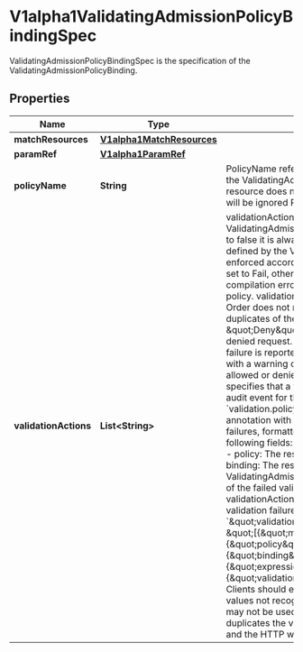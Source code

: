 

# V1alpha1ValidatingAdmissionPolicyBindingSpec

ValidatingAdmissionPolicyBindingSpec is the specification of the ValidatingAdmissionPolicyBinding.

## Properties

| Name | Type | Description | Notes |
|------------ | ------------- | ------------- | -------------|
|**matchResources** | [**V1alpha1MatchResources**](V1alpha1MatchResources.md) |  |  [optional] |
|**paramRef** | [**V1alpha1ParamRef**](V1alpha1ParamRef.md) |  |  [optional] |
|**policyName** | **String** | PolicyName references a ValidatingAdmissionPolicy name which the ValidatingAdmissionPolicyBinding binds to. If the referenced resource does not exist, this binding is considered invalid and will be ignored Required. |  [optional] |
|**validationActions** | **List&lt;String&gt;** | validationActions declares how Validations of the referenced ValidatingAdmissionPolicy are enforced. If a validation evaluates to false it is always enforced according to these actions.  Failures defined by the ValidatingAdmissionPolicy&#39;s FailurePolicy are enforced according to these actions only if the FailurePolicy is set to Fail, otherwise the failures are ignored. This includes compilation errors, runtime errors and misconfigurations of the policy.  validationActions is declared as a set of action values. Order does not matter. validationActions may not contain duplicates of the same action.  The supported actions values are:  \&quot;Deny\&quot; specifies that a validation failure results in a denied request.  \&quot;Warn\&quot; specifies that a validation failure is reported to the request client in HTTP Warning headers, with a warning code of 299. Warnings can be sent both for allowed or denied admission responses.  \&quot;Audit\&quot; specifies that a validation failure is included in the published audit event for the request. The audit event will contain a &#x60;validation.policy.admission.k8s.io/validation_failure&#x60; audit annotation with a value containing the details of the validation failures, formatted as a JSON list of objects, each with the following fields: - message: The validation failure message string - policy: The resource name of the ValidatingAdmissionPolicy - binding: The resource name of the ValidatingAdmissionPolicyBinding - expressionIndex: The index of the failed validations in the ValidatingAdmissionPolicy - validationActions: The enforcement actions enacted for the validation failure Example audit annotation: &#x60;\&quot;validation.policy.admission.k8s.io/validation_failure\&quot;: \&quot;[{\&quot;message\&quot;: \&quot;Invalid value\&quot;, {\&quot;policy\&quot;: \&quot;policy.example.com\&quot;, {\&quot;binding\&quot;: \&quot;policybinding.example.com\&quot;, {\&quot;expressionIndex\&quot;: \&quot;1\&quot;, {\&quot;validationActions\&quot;: [\&quot;Audit\&quot;]}]\&quot;&#x60;  Clients should expect to handle additional values by ignoring any values not recognized.  \&quot;Deny\&quot; and \&quot;Warn\&quot; may not be used together since this combination needlessly duplicates the validation failure both in the API response body and the HTTP warning headers.  Required. |  [optional] |



